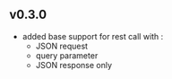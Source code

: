 ## v0.3.0
- added base support for rest call with :
  - JSON request
  - query parameter
  - JSON response only

